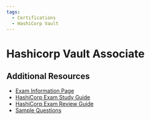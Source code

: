```yaml
---
tags:
  - Certifications
  - HashiCorp Vault
---
```


# Hashicorp Vault Associate

## Additional Resources

- [Exam Information Page](https://www.hashicorp.com/certification/vault-associate)
- [HashiCorp Exam Study Guide](https://learn.hashicorp.com/tutorials/vault/associate-study)
- [HashiCorp Exam Review Guide](https://learn.hashicorp.com/tutorials/vault/associate-review)
- [Sample Questions](https://learn.hashicorp.com/tutorials/vault/associate-questions)

